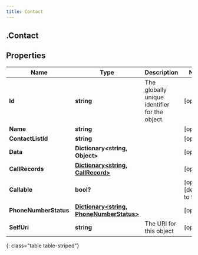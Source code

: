 ```yaml
---
title: Contact
---
```

## .Contact

## Properties

|Name | Type | Description | Notes|
|------------ | ------------- | ------------- | -------------|
| **Id** | **string** | The globally unique identifier for the object. | [optional] |
| **Name** | **string** |  | [optional] |
| **ContactListId** | **string** |  | [optional] |
| **Data** | **Dictionary&lt;string, Object&gt;** |  | [optional] |
| **CallRecords** | [**Dictionary&lt;string, CallRecord&gt;**](CallRecord.html) |  | [optional] |
| **Callable** | **bool?** |  | [optional] [default to false]|
| **PhoneNumberStatus** | [**Dictionary&lt;string, PhoneNumberStatus&gt;**](PhoneNumberStatus.html) |  | [optional] |
| **SelfUri** | **string** | The URI for this object | [optional] |
{: class="table table-striped"}


